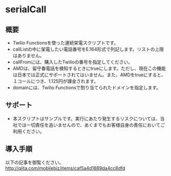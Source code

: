 # serialCall

## 概要

- Twilio Functionsを使った連続架電スクリプトです。
- callListの中に架電したい電話番号をE.164形式で列記します。リストの上限はありません。
- callFromには、購入したTwilioの番号を指定してください。
- AMDは、留守番電話を検知するときにtrueにします。ただし、現在この機能は日本では正式にサポートされてはいません。また、AMDをtrueにすると、１コールにつき、1.125円が課金されます。
- domainには、Twilio Functionsで割り当てられたドメインを指定します。

## サポート

- 本スクリプトはサンプルです。実行にあたり発生するリスクについては、当社では一切責任を追いませんので、あくまでもお客様自身の責任においてご利用ください。

## 導入手順

以下の記事を御覧ください。
http://qiita.com/mobilebiz/items/caf5a4d1889da4cc8dfd
